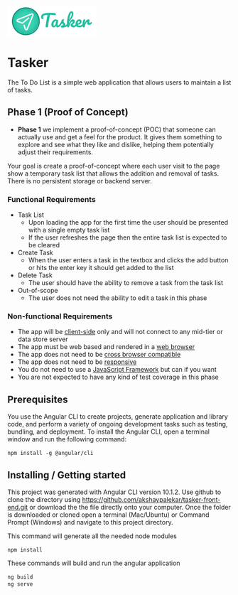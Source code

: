 ![Logo of the project](https://github.com/akshaypalekar/tasker-front-end/blob/phase_1/src/assets/images/tasker_logo_for_readme.png)

# Tasker

The To Do List is a simple web application that allows users to maintain a list of tasks.

## Phase 1 (Proof of Concept)

* **Phase 1** we implement a proof-of-concept (POC) that someone can actually use and get a feel for the product. It gives them something to explore and see what they like and dislike, helping them potentially adjust their requirements.

Your goal is create a proof-of-concept where each user visit to the page show a temporary task list that allows the addition and removal of tasks. There is no persistent storage or backend server. 

### Functional Requirements

* Task List
  * Upon loading the app for the first time the user should be presented with a single empty task list
  * If the user refreshes the page then the entire task list is expected to be cleared
* Create Task
  * When the user enters a task in the textbox and clicks the add button or hits the enter key it should get added to the list
* Delete Task
  * The user should have the ability to remove a task from the task list 
* Out-of-scope
  * The user does not need the ability to edit a task in this phase

### Non-functional Requirements
* The app will be [client-side](https://en.wikipedia.org/wiki/Client-side) only and will not connect to any mid-tier or data store server
* The app must be web based and rendered in a [web browser](https://en.wikipedia.org/wiki/Web_browser)
* The app does not need to be [cross browser compatible](https://medium.com/@sarahelson81/what-is-cross-browser-compatibility-and-why-we-need-it-b41423c3501a)
* The app does not need to be [responsive](https://medium.com/swlh/everything-you-need-to-know-about-responsive-web-design-54c2059a7e99)
* You do not need to use a [JavaScript Framework](https://raygun.com/blog/popular-javascript-frameworks/) but can if you want
* You are not expected to have any kind of test coverage in this phase

## Prerequisites

You use the Angular CLI to create projects, generate application and library code, and perform a variety of ongoing development tasks such as testing, bundling, and deployment.
To install the Angular CLI, open a terminal window and run the following command:

```
npm install -g @angular/cli
```

## Installing / Getting started

This project was generated with Angular CLI version 10.1.2. Use github to clone the directory using https://github.com/akshaypalekar/tasker-front-end.git or download the the file directly onto your computer. Once the folder is downloaded or cloned open a terminal (Mac/Ubuntu) or Command Prompt (Windows) and navigate to this project directory.

This command will generate all the needed node modules
```
npm install
```

These commands will build and run the angular application
```
ng build
ng serve
```



